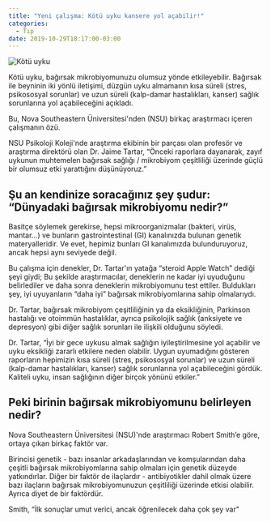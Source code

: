 ```yaml
---
title: "Yeni çalışma: Kötü uyku kansere yol açabilir!"
categories:
  - Tıp
date: 2019-10-29T18:17:00-03:00
---
```

![Kötü uyku](https://images.unsplash.com/photo-1450776598040-e0dbb5665213?ixlib=rb-1.2.1&ixid=eyJhcHBfaWQiOjEyMDd9&auto=format&fit=crop&w=1407&q=80)

Kötü uyku, bağırsak mikrobiyomunuzu olumsuz yönde etkileyebilir. Bağırsak ile beyninin iki yönlü iletişimi, düzgün uyku almamanın kısa süreli (stres, psikososyal sorunlar) ve uzun süreli (kalp-damar hastalıkları, kanser) sağlık sorunlarına yol açabileceğini açıkladı.

Bu, Nova Southeastern Üniversitesi'nden (NSU) birkaç araştırmacı içeren çalışmanın özü.

NSU Psikoloji Koleji'nde araştırma ekibinin bir parçası olan profesör ve araştırma direktörü olan Dr. Jaime Tartar, “Önceki raporlara dayanarak, zayıf uykunun muhtemelen bağırsak sağlığı / mikrobiyom çeşitliliği üzerinde güçlü bir olumsuz etki yarattığını düşünüyoruz.”

Şu an kendinize soracağınız şey şudur: “Dünyadaki bağırsak mikrobiyomu nedir?”
-
Basitçe söylemek gerekirse, hepsi mikroorganizmalar (bakteri, virüs, mantar...) ve bunların gastrointestinal (GI) kanalınızda bulunan genetik materyalleridir. Ve evet, hepimiz bunları GI kanalımızda bulunduruyoruz, ancak hepsi aynı seviyede değil.

Bu çalışma için denekler, Dr. Tartar'ın yatağa “steroid Apple Watch” dediği şeyi giydi; Bu şekilde araştırmacılar, deneklerin ne kadar iyi uyuduğunu belirlediler ve daha sonra deneklerin mikrobiyomunu test ettiler. Buldukları şey, iyi uyuyanların “daha iyi” bağırsak mikrobiyomlarına sahip olmalarıydı.

Dr. Tartar, bağırsak mikrobiyom çeşitliliğinin ya da eksikliğinin, Parkinson hastalığı ve otoimmün hastalıklar, ayrıca psikolojik sağlık (anksiyete ve depresyon) gibi diğer sağlık sorunları ile ilişkili olduğunu söyledi.

Dr. Tartar, “İyi bir gece uykusu almak sağlığın iyileştirilmesine yol açabilir ve uyku eksikliği zararlı etkilere neden olabilir. Uygun uyumadığını gösteren raporların hepimizin kısa süreli (stres, psikososyal sorunlar) ve uzun süreli (kalp-damar hastalıkları, kanser) sağlık sorunlarına yol açabileceğini gördük. Kaliteli uyku, insan sağlığının diğer birçok yönünü etkiler.”

Peki birinin bağırsak mikrobiyomunu belirleyen nedir?
-
Nova Southeastern Üniversitesi (NSU)'nde araştırmacı Robert Smith’e göre, ortaya çıkan birkaç faktör var.

Birincisi genetik - bazı insanlar arkadaşlarından ve komşularından daha çeşitli bağırsak mikrobiyomlarına sahip olmaları için genetik düzeyde yatkındırlar. Diğer bir faktör de ilaçlardır - antibiyotikler dahil olmak üzere bazı ilaçların bağırsak mikrobiyomunuzun çeşitliliği üzerinde etkisi olabilir. Ayrıca diyet de bir faktördür.

Smith, “İlk sonuçlar umut verici, ancak öğrenilecek daha çok şey var"
